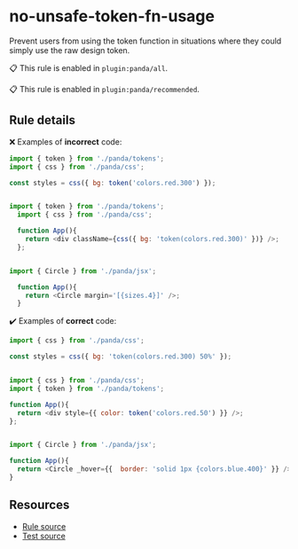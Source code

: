 [//]: # (This file is generated by eslint-docgen. Do not edit it directly.)

# no-unsafe-token-fn-usage

Prevent users from using the token function in situations where they could simply use the raw design token.

📋 This rule is enabled in `plugin:panda/all`.

📋 This rule is enabled in `plugin:panda/recommended`.

## Rule details

❌ Examples of **incorrect** code:
```js
import { token } from './panda/tokens';
import { css } from './panda/css';

const styles = css({ bg: token('colors.red.300') });
```
```js

import { token } from './panda/tokens';
  import { css } from './panda/css';

  function App(){
    return <div className={css({ bg: 'token(colors.red.300)' })} />;
  };
```
```js

import { Circle } from './panda/jsx';

  function App(){
    return <Circle margin='[{sizes.4}]' />;
  }
```

✔️ Examples of **correct** code:
```js
import { css } from './panda/css';

const styles = css({ bg: 'token(colors.red.300) 50%' });
```
```js

import { css } from './panda/css';
import { token } from './panda/tokens';

function App(){
  return <div style={{ color: token('colors.red.50') }} />;
};
```
```js

import { Circle } from './panda/jsx';

function App(){
  return <Circle _hover={{  border: 'solid 1px {colors.blue.400}' }} />;
}
```

## Resources

* [Rule source](/plugin/src/rules/no-unsafe-token-fn-usage.ts)
* [Test source](/plugin/tests/no-unsafe-token-fn-usage.test.ts)
